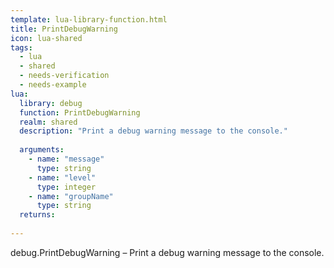 ```yaml
---
template: lua-library-function.html
title: PrintDebugWarning
icon: lua-shared
tags:
  - lua
  - shared
  - needs-verification
  - needs-example
lua:
  library: debug
  function: PrintDebugWarning
  realm: shared
  description: "Print a debug warning message to the console."
  
  arguments:
    - name: "message"
      type: string
    - name: "level"
      type: integer
    - name: "groupName"
      type: string
  returns:
    
---
```


<div class="lua__search__keywords">
debug.PrintDebugWarning &#x2013; Print a debug warning message to the console.
</div>
